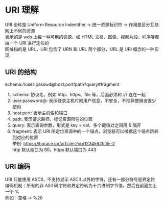 # URI 理解  
URI 全称是 Uniform Resource Indentifier -> 统一资源标识符 -> 作用是区分互联网上不同的资源  
表示的是 web 上每一种可用的资源，如 HTML 文档、图像、视频片段、程序等都由一个 URI 进行定位的  
网址指的是 URL，URI 包含了 URN 和 URL 两个部分，URL 是 URI 概念的一种实现  

## URI 的结构  
  schema://user:passwd@host:port/path?query#fragment  
  1. schema: 协议名，例如 http、https、file 等，后面必须和 :// 连在一起  
  2. user:password@: 表示登录主机时的用户信息，不安全，不推荐使用也很少使用  
  3. host:port: 表示主机名和端口  
  4. path: 表示请求路径，标记资源所在的位置  
  5. query: 表示查询参数，形式是 key = val，多个键值对之间用 & 隔开  
  6. fragment: 表示 URI 所定位资源中的一个锚点，浏览器可以根据这个锚点跳转到对应的位置  
  举例: https://ihorace.cn/articles?id=123456#titile-2  
  http 默认端口为 80，https 默认端口为 443  

## URI 编码  
  URI 只能使用 ASCII，不支持显示 ASCII 以外的字符，还有一部分符号是界定符  
  编码机制：所有的非 ASII 码字符和界定符转为十六进制字节值，然后在前面加上一个 %  
  例如：空格 -> %20  